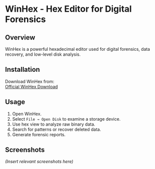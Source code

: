 # WinHex - Hex Editor for Digital Forensics

## Overview
WinHex is a powerful hexadecimal editor used for digital forensics, data recovery, and low-level disk analysis.

## Installation
Download WinHex from:  
[Official WinHex Download](https://www.x-ways.net/winhex/)

## Usage
1. Open WinHex.
2. Select `File → Open Disk` to examine a storage device.
3. Use hex view to analyze raw binary data.
4. Search for patterns or recover deleted data.
5. Generate forensic reports.

## Screenshots
*(Insert relevant screenshots here)*

